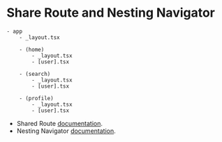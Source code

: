 # Share Route and Nesting Navigator

```shell
- app
    - _layout.tsx
 
    - (home)
        - _layout.tsx
        - [user].tsx
 
    - (search)
        - _layout.tsx
        - [user].tsx
 
    - (profile)
        - _layout.tsx
        - [user].tsx
```

- Shared Route [documentation](https://docs.expo.dev/router/advanced/shared-routes/).
- Nesting Navigator [documentation](https://docs.expo.dev/router/advanced/nesting-navigators/).
